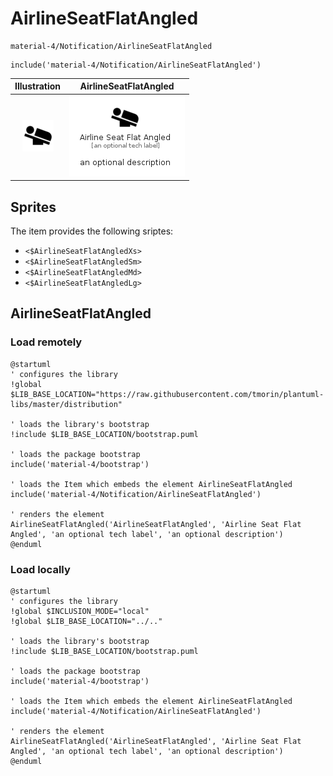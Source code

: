 # AirlineSeatFlatAngled


```text
material-4/Notification/AirlineSeatFlatAngled
```

```text
include('material-4/Notification/AirlineSeatFlatAngled')
```



| Illustration | AirlineSeatFlatAngled |
| :---: | :---: |
| ![illustration for Illustration](../../material-4/Notification/AirlineSeatFlatAngled.png) | ![illustration for AirlineSeatFlatAngled](../../material-4/Notification/AirlineSeatFlatAngled.Local.png) |



## Sprites
The item provides the following sriptes:

- `<$AirlineSeatFlatAngledXs>`
- `<$AirlineSeatFlatAngledSm>`
- `<$AirlineSeatFlatAngledMd>`
- `<$AirlineSeatFlatAngledLg>`





## AirlineSeatFlatAngled

### Load remotely
```plantuml
@startuml
' configures the library
!global $LIB_BASE_LOCATION="https://raw.githubusercontent.com/tmorin/plantuml-libs/master/distribution"

' loads the library's bootstrap
!include $LIB_BASE_LOCATION/bootstrap.puml

' loads the package bootstrap
include('material-4/bootstrap')

' loads the Item which embeds the element AirlineSeatFlatAngled
include('material-4/Notification/AirlineSeatFlatAngled')

' renders the element
AirlineSeatFlatAngled('AirlineSeatFlatAngled', 'Airline Seat Flat Angled', 'an optional tech label', 'an optional description')
@enduml
```

### Load locally
```plantuml
@startuml
' configures the library
!global $INCLUSION_MODE="local"
!global $LIB_BASE_LOCATION="../.."

' loads the library's bootstrap
!include $LIB_BASE_LOCATION/bootstrap.puml

' loads the package bootstrap
include('material-4/bootstrap')

' loads the Item which embeds the element AirlineSeatFlatAngled
include('material-4/Notification/AirlineSeatFlatAngled')

' renders the element
AirlineSeatFlatAngled('AirlineSeatFlatAngled', 'Airline Seat Flat Angled', 'an optional tech label', 'an optional description')
@enduml
```

